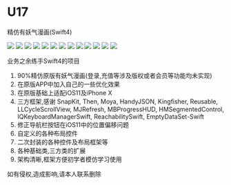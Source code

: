 # U17
精仿有妖气漫画(Swift4)

![](https://github.com/spicyShrimp/U17/blob/master/Images/1@2x.png)
![](https://github.com/spicyShrimp/U17/blob/master/Images/2@2x.png)
![](https://github.com/spicyShrimp/U17/blob/master/Images/3@2x.png)
![](https://github.com/spicyShrimp/U17/blob/master/Images/4@2x.png)
![](https://github.com/spicyShrimp/U17/blob/master/Images/5@2x.png)
![](https://github.com/spicyShrimp/U17/blob/master/Images/6@2x.png)
![](https://github.com/spicyShrimp/U17/blob/master/Images/7@2x.png)
![](https://github.com/spicyShrimp/U17/blob/master/Images/8@2x.png)
![](https://github.com/spicyShrimp/U17/blob/master/Images/9@2x.png)
![](https://github.com/spicyShrimp/U17/blob/master/Images/10@2x.png)
![](https://github.com/spicyShrimp/U17/blob/master/Images/11@2x.png)
![](https://github.com/spicyShrimp/U17/blob/master/Images/12@2x.png)
![](https://github.com/spicyShrimp/U17/blob/master/Images/13@2x.png)

业务之余练手Swift4的项目

1. 90%精仿原版有妖气漫画(登录,充值等涉及版权或者会员等功能均未实现)
2. 在原版APP中加入自己的一些优化效果
3. 在原版基础上适配iOS11及iPhone X
4. 三方框架,感谢 SnapKit, Then, Moya, HandyJSON, Kingfisher, Reusable, LLCycleScrollView, MJRefresh, MBProgressHUD, HMSegmentedControl, IQKeyboardManagerSwift, ReachabilitySwift, EmptyDataSet-Swift
5. 修正导航栏按钮在iOS11中的位置偏移问题
6. 自定义的各种布局控件
7. 二次封装的各种控件及布局框架等
8. 各种基础类,三方类的扩展
9. 架构清晰,框架方便初学者模仿学习使用

如有侵权,造成影响,请本人联系删除
